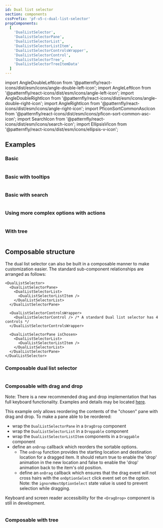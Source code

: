 ```yaml
---
id: Dual list selector
section: components
cssPrefix: 'pf-v5-c-dual-list-selector'
propComponents:
  [
    'DualListSelector',
    'DualListSelectorPane',
    'DualListSelectorList',
    'DualListSelectorListItem',
    'DualListSelectorControlsWrapper',
    'DualListSelectorControl',
    'DualListSelectorTree',
    'DualListSelectorTreeItemData'
  ]
---
```


import AngleDoubleLeftIcon from '@patternfly/react-icons/dist/esm/icons/angle-double-left-icon';
import AngleLeftIcon from '@patternfly/react-icons/dist/esm/icons/angle-left-icon';
import AngleDoubleRightIcon from '@patternfly/react-icons/dist/esm/icons/angle-double-right-icon';
import AngleRightIcon from '@patternfly/react-icons/dist/esm/icons/angle-right-icon';
import PficonSortCommonAscIcon from '@patternfly/react-icons/dist/esm/icons/pficon-sort-common-asc-icon';
import SearchIcon from '@patternfly/react-icons/dist/esm/icons/search-icon';
import EllipsisVIcon from '@patternfly/react-icons/dist/esm/icons/ellipsis-v-icon';

## Examples

### Basic

```ts file="./DualListSelectorBasic.tsx"

```

### Basic with tooltips

```ts file="./DualListSelectorBasicTooltips.tsx"

```

### Basic with search

```ts file="./DualListSelectorBasicSearch.tsx"

```

### Using more complex options with actions

```ts file="./DualListSelectorComplexOptionsActions.tsx"

```

### With tree

```ts file="./DualListSelectorTreeExample.tsx"

```

## Composable structure

The dual list selector can also be built in a composable manner to make customization easier. The standard sub-component relationships are arranged as follows:

```noLive
<DualListSelector>
  <DualListSelectorPane>
    <DualListSelectorList>
      <DualListSelectorListItem />
    </DualListSelectorList>
  </DualListSelectorPane>

  <DualListSelectorControlsWrapper>
    <DualListSelectorControl /> /* A standard Dual list selector has 4 controls */
  </DualListSelectorControlsWrapper>

  <DualListSelectorPane isChosen>
    <DualListSelectorList>
      <DualListSelectorListItem />
    </DualListSelectorList>
  </DualListSelectorPane>
</DualListSelector>
```

### Composable dual list selector

```ts file="./DualListSelectorComposable.tsx"

```

### Composable with drag and drop

Note: There is a new recommended drag and drop implementation that has full keyboard functionality. Examples and details may be located [here](/components/drag-and-drop/react-next).

This example only allows reordering the contents of the "chosen" pane with drag and drop. To make a pane able to be reordered:

- wrap the `DualListSelectorPane` in a `DragDrop` component
- wrap the `DualListSelectorList` in a `Droppable` component
- wrap the `DualListSelectorListItem` components in a `Draggable` component
- define an `onDrop` callback which reorders the sortable options.
  - The `onDrop` function provides the starting location and destination location for a dragged item. It should return
    true to enable the 'drop' animation in the new location and false to enable the 'drop' animation back to the item's
    old position.
  - define an `onDrag` callback which ensures that the drag event will not cross hairs with the `onOptionSelect` click
    event set on the option. Note: the `ignoreNextOptionSelect` state value is used to prevent selection while dragging.

Keyboard and screen reader accessibility for the `<DragDrop>` component is still in development.

```ts file="DualListSelectorComposableDragDrop.tsx"

```

### Composable with tree

```ts file="DualListSelectorComposableTree.tsx"

```
